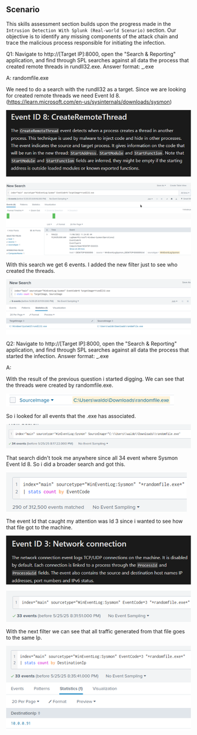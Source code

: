 
## Scenario

This skills assessment section builds upon the progress made in the `Intrusion Detection With Splunk (Real-world Scenario)` section. Our objective is to identify any missing components of the attack chain and trace the malicious process responsible for initiating the infection.

Q1: Navigate to http://[Target IP]:8000, open the "Search & Reporting" application, and find through SPL searches against all data the process that created remote threads in rundll32.exe. Answer format: _.exe

A: randomfile.exe

We need to do a search with the rundll32 as a target.
Since we are looking for created remote threads we need Event Id 8. (https://learn.microsoft.com/en-us/sysinternals/downloads/sysmon)

![](../../Img/Pasted%20image%2020250525161054.png)

![](../../Img/Pasted%20image%2020250525160931.png)

With this search we get 6 events.
I added the new filter just to see who created the threads.

![](../../Img/Pasted%20image%2020250525161231.png)

Q2: Navigate to http://[Target IP]:8000, open the "Search & Reporting" application, and find through SPL searches against all data the process that started the infection. Answer format: _.exe

A: 

With the result of the previous question i started digging.
We can see that the threads were created by randomfile.exe.

![](../../Img/Pasted%20image%2020250525161846.png)

So i looked for all events that the .exe has associated.

![](../../Img/Pasted%20image%2020250525161937.png)

That search didn't took me anywhere since all 34 event where Sysmon Event Id 8.
So i did a broader search and got this.

![](../../Img/Pasted%20image%2020250525162406.png)

The event Id that caught my attention was Id 3 since i wanted to see how that file got to the machine.

![](../../Img/Pasted%20image%2020250525163320.png)

![](../../Img/Pasted%20image%2020250525163353.png)

With the next filter we can see that all traffic generated from that file goes to the same Ip.

![](../../Img/Pasted%20image%2020250525163628.png)

